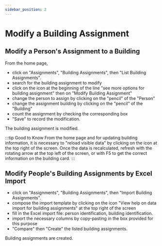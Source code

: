 ```yaml
---
sidebar_position: 2
---
```

# Modify a Building Assignment


## Modify a Person's Assignment to a Building

From the home page,

-   click on "Assignments", "Building Assignments", then "List Building Assignments".
-   search for the building assignment to modify
-   click on the icon at the beginning of the line "see more options for building assignment" then on "Modify Building Assignment"
-   change the person to assign by clicking on the "pencil" of the "Person"
-   change the assignment building by clicking on the "pencil" of the "Building"
-   count the assignment by checking the corresponding box
-   "Save" to record the modification.

The building assignment is modified.

:::tip Good to Know
From the home page and for updating building information, it is necessary to "reload visible data" by clicking on the icon at the top right of the screen. Once the data is recalculated, refresh with the rotating arrow at the top left of the screen, or with F5 to get the correct information on the building card.
:::


## Modify People's Building Assignments by Excel Import

-   click on "Assignments", "Building Assignments", then "Import Building Assignments".
-   compose the import template by clicking on the icon "View help on data import for building assignments" at the top right of the screen
-   fill in the Excel import file: person identification, building identification.
-   import the necessary columns by copy-pasting in the box provided for this purpose
-   "Compare" then "Create" the listed building assignments.

Building assignments are created.